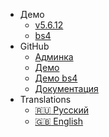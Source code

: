 - Демо
  - [v5.6.12](https://demo.sleepingowladmin.ru)
  - [bs4](http://bs4.sleepingowladmin.ru)
- GitHub
  - [Админка](https://github.com/laravelrus/sleepingowladmin/)
  - [Демо](https://github.com/SleepingOwlAdmin/demo)
  - [Демо bs4](https://github.com/SleepingOwlAdmin/demo/tree/bs4)
  - [Документация](https://github.com/SleepingOwlAdmin/docs/tree/new)
- Translations
  - [:ru: Русский](/docs/ru/)
  - [:uk: English](/docs/en/)
